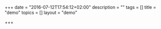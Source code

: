 +++
date = "2016-07-12T17:54:12+02:00"
description = ""
tags = []
title = "demo"
topics = []
layout = "demo"

+++

